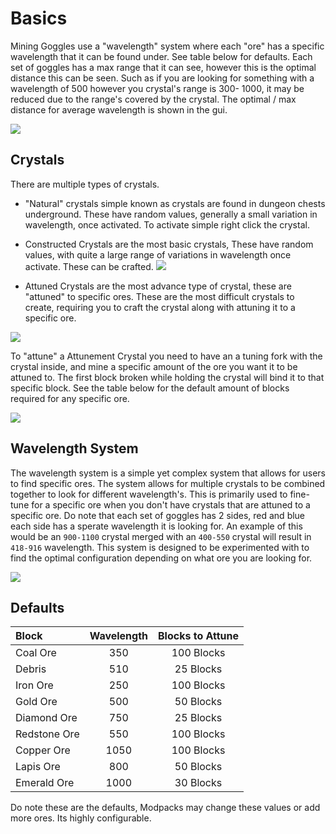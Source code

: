 # Basics

Mining Goggles use a "wavelength" system where each "ore" has a specific wavelength that it can be found under. See table below for defaults.
Each set of goggles has a max range that it can see, however this is the optimal distance this can be seen. Such as if you are looking for something with a wavelength of 500 however you crystal's range is 300- 1000, it may be reduced due to the range's covered by the crystal. The optimal / max distance for average wavelength is shown in the gui.

![](../../img/goggles_gui.png)

## Crystals

There are multiple types of crystals.

- "Natural" crystals simple known as crystals are found in dungeon chests underground. These have random values, generally a small variation in wavelength, once activated. To activate simple right click the crystal.

- Constructed Crystals are the most basic crystals, These have random values, with quite a large range of variations in wavelength once activate. These can be crafted.
![](../../img/crystal_recipe.png)

- Attuned Crystals are the most advance type of crystal, these are "attuned" to specific ores. These are the most difficult crystals to create, requiring you to craft the crystal along with attuning it to a specific ore.

![](../../img/attunment_crystal_unattuned.png)


To "attune" a Attunement Crystal you need to have an a tuning fork with the crystal inside, and  mine a specific amount of the ore you want it to be attuned to. The first block broken while holding the crystal will bind it to that specific block. See the table below for the default amount of blocks required for any specific ore.

![](../../img/tuning_fork.png)


## Wavelength System

The wavelength system is a simple yet complex system that allows for users to find specific ores. The system allows for multiple crystals to be combined together to look for different wavelength's. This is primarily used to fine-tune for a specific ore when you don't have crystals that are attuned to a specific ore. Do note that each set of goggles has 2 sides, red and blue each side has a sperate wavelength it is looking for.
An example of this would be an `900-1100` crystal merged with an `400-550` crystal will result in `418-916` wavelength. This system is designed to be experimented with to find the optimal configuration depending on what ore you are looking for.

![](../../img/merged_crystals.png)

## Defaults

Block            | Wavelength                     | Blocks to Attune |
|:-----------------|:---------------:|:----------------:|
Coal Ore         | 350           | 100 Blocks     |
Debris           | 510           | 25  Blocks     |
Iron Ore         | 250           | 100 Blocks     |
Gold Ore         | 500           | 50 Blocks      |
Diamond Ore      | 750           | 25 Blocks      |
Redstone Ore     | 550           | 100 Blocks     |
Copper Ore       | 1050          | 100 Blocks     |
Lapis Ore        | 800           | 50 Blocks      |
Emerald Ore      | 1000          | 30 Blocks      |

Do note these are the defaults, Modpacks may change these values or add more ores. Its highly configurable.
